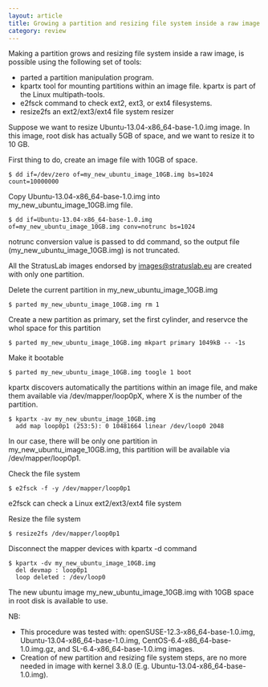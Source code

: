 ```yaml
---
layout: article
title: Growing a partition and resizing file system inside a raw image
category: review
---
```



Making a partition grows and resizing file system inside a raw image, is possible using the following set of tools:

* parted a partition manipulation program.
* kpartx tool for mounting partitions within an image file. kpartx is part of the Linux multipath-tools.
* e2fsck command to check ext2, ext3, or ext4 filesystems.
* resize2fs an ext2/ext3/ext4 file system resizer

Suppose we want to resize Ubuntu-13.04-x86_64-base-1.0.img image. In this image, root disk has actually 5GB of space, and we want to resize it to 10 GB.

First thing to do, create an image file with 10GB of space.

    $ dd if=/dev/zero of=my_new_ubuntu_image_10GB.img bs=1024 count=10000000 

Copy Ubuntu-13.04-x86_64-base-1.0.img into my_new_ubuntu_image_10GB.img file. 

    $ dd if=Ubuntu-13.04-x86_64-base-1.0.img of=my_new_ubuntu_image_10GB.img conv=notrunc bs=1024

 notrunc conversion value is passed to dd command, so the output file (my_new_ubuntu_image_10GB.img) is not truncated.

All the StratusLab images endorsed by images@stratuslab.eu are created with only one partition. 

Delete the current partition in my_new_ubuntu_image_10GB.img

    $ parted my_new_ubuntu_image_10GB.img rm 1

Create a new partition as primary, set the first cylinder, and reservce the whol space for this partition

    $ parted my_new_ubuntu_image_10GB.img mkpart primary 1049kB -- -1s 

Make it bootable

    $ parted my_new_ubuntu_image_10GB.img toogle 1 boot 


kpartx discovers automatically the partitions within an image file, and make them available via /dev/mapper/loop0pX, where X is the number of the partition.

    $ kpartx -av my_new_ubuntu_image_10GB.img 
      add map loop0p1 (253:5): 0 10481664 linear /dev/loop0 2048

In our case, there will be only one partition in my_new_ubuntu_image_10GB.img, this partition will be available via /dev/mapper/loop0p1.

Check the file system

    $ e2fsck -f -y /dev/mapper/loop0p1

e2fsck can check a Linux ext2/ext3/ext4 file system

Resize the file system

    $ resize2fs /dev/mapper/loop0p1


Disconnect the mapper devices with kpartx -d command

    $ kpartx -dv my_new_ubuntu_image_10GB.img 
      del devmap : loop0p1 
      loop deleted : /dev/loop0 


The new ubuntu image my_new_ubuntu_image_10GB.img with 10GB space in root disk is available to use.


NB: 

* This procedure was tested with: openSUSE-12.3-x86_64-base-1.0.img, Ubuntu-13.04-x86_64-base-1.0.img, CentOS-6.4-x86_64-base-1.0.img.gz, and SL-6.4-x86_64-base-1.0.img  images.
* Creation of new partition and resizing file system steps, are no more needed in image with kernel 3.8.0 (E.g. Ubuntu-13.04-x86_64-base-1.0.img). 
